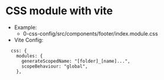 # CSS module with vite
- Example: 
  - 0-css-config/src/components/footer/index.module.css
- Vite Config:
```
  css: {
    modules: {
      generateScopedName: "[folder]_[name]...",
      scopeBehaviour: "global",
    },
```

